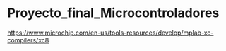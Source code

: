 # Proyecto_final_Microcontroladores

https://www.microchip.com/en-us/tools-resources/develop/mplab-xc-compilers/xc8
